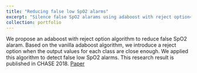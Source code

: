 ```yaml
---
title: "Reducing false low SpO2 alarms"
excerpt: "Silence false SpO2 alarams using adaboost with reject option<br/><img src='/images/adaboot_reject.png'>"
collection: portfolio
---
```


We propose an adaboost with reject option algorithm to reduce false SpO2 alaram. Based on the vanilla adaboost algorithm, we introduce a reject option when the output values for each class are close enough. We applied this algorithm to detect false low SpO2 alarms. This research result is published in CHASE 2018. [Paper](https://www.sciencedirect.com/science/article/am/pii/S2352648318300370)
